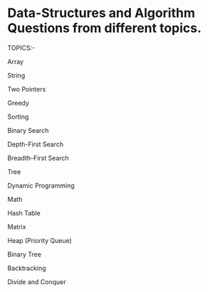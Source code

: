 # Data-Structures and Algorithm Questions from different topics. 

TOPICS:-

Array                                   

String

Two Pointers

Greedy

Sorting

Binary Search

Depth-First Search

Breadth-First Search

Tree

Dynamic Programming

Math

Hash Table

Matrix

Heap (Priority Queue)

Binary Tree

Backtracking

Divide and Conquer
